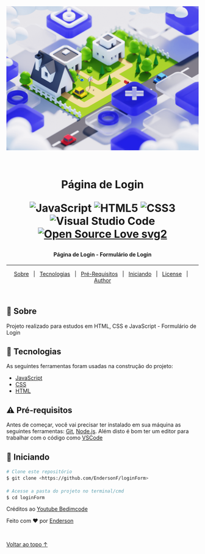 <div align="center" id="top"> 
  <img src="./assets/img/bg-login.png" alt="logo-bicycle" />

&#xa0;

</div>

<h1 align="center">	Página de Login

<p align="center">
 
![JavaScript](https://img.shields.io/badge/javascript-%23323330.svg?style=for-the-badge&logo=javascript&logoColor=%23F7DF1E)
![HTML5](https://img.shields.io/badge/html5-%23E34F26.svg?style=for-the-badge&logo=html5&logoColor=white)
![CSS3](https://img.shields.io/badge/css3-%231572B6.svg?style=for-the-badge&logo=css3&logoColor=white)
![Visual Studio Code](https://img.shields.io/badge/Visual%20Studio%20Code-0078d7.svg?style=for-the-badge&logo=visual-studio-code&logoColor=white)
[![Open Source Love svg2](https://badges.frapsoft.com/os/v2/open-source.svg?v=103)](https://github.com/ellerbrock/open-source-badges/)
</p>
</h1>

 <h4 align="center"> 
	Página de Login - Formulário de Login
</h4>

<hr>

<p align="center">
  <a href="#dart-sobre">Sobre</a> &#xa0; | &#xa0; 
  <a href="#rocket-tecnologias">Tecnologias</a> &#xa0; | &#xa0;
  <a href="#warning-Requisitos">Pré-Requisitos</a> &#xa0; | &#xa0;
  <a href="#checkered_flag-iniciando">Iniciando</a> &#xa0; | &#xa0;
  <a href="#memo-license">License</a> &#xa0; | &#xa0;
  <a href="https://github.com/endersonf" target="_blank">Author</a>
</p>

<br>

## :dart: Sobre

Projeto realizado para estudos em HTML, CSS e JavaScript - Formulário de Login

## :rocket: Tecnologias

As seguintes ferramentas foram usadas na construção do projeto:

- [JavaScript](https://www.javascript.com/)
- [CSS](https://developer.mozilla.org/pt-BR/docs/Web/CSS)
- [HTML](https://developer.mozilla.org/pt-BR/docs/Web/HTML)

## :warning: Pré-requisitos

Antes de começar, você vai precisar ter instalado em sua máquina as seguintes ferramentas:
[Git](https://git-scm.com), [Node.js](https://nodejs.org/en/).
Além disto é bom ter um editor para trabalhar com o código como [VSCode](https://code.visualstudio.com/)

## :checkered_flag: Iniciando

```bash
# Clone este repositório
$ git clone <https://github.com/EndersonF/loginForm>

# Acesse a pasta do projeto no terminal/cmd
$ cd loginForm

```

Créditos ao <a href="https://www.youtube.com/watch?v=Fe1twteU0no" target="_blank">Youtube Bedimcode</a>

Feito com :heart: por <a href="https://github.com/endersonf" target="_blank">Enderson</a>

&#xa0;

<a href="#top">Voltar ao topo ↑</a>
